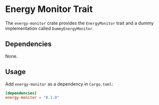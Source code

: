 # Energy Monitor Trait

The `energy-monitor` crate provides the `EnergyMonitor` trait and a dummy
implementation called `DummyEnergyMonitor`.

## Dependencies

None.

## Usage
Add `energy-monitor` as a dependency in `Cargo.toml`:

```toml
[dependencies]
energy-monitor = "0.1.0"
```
